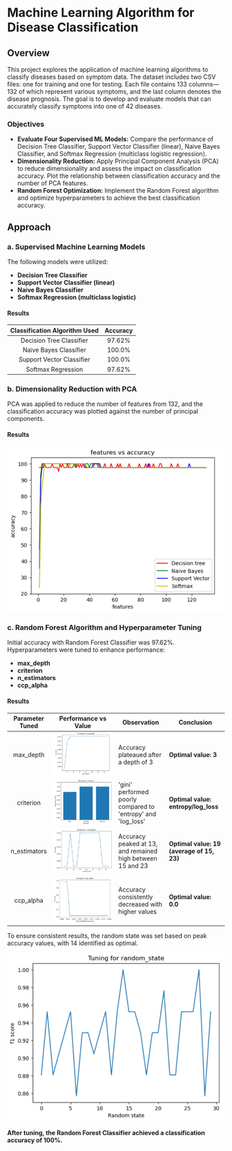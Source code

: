 # Machine Learning Algorithm for Disease Classification

## Overview

This project explores the application of machine learning algorithms to classify diseases based on symptom data. The dataset includes two CSV files: one for training and one for testing. Each file contains 133 columns—132 of which represent various symptoms, and the last column denotes the disease prognosis. The goal is to develop and evaluate models that can accurately classify symptoms into one of 42 diseases.

### Objectives

- **Evaluate Four Supervised ML Models:** Compare the performance of Decision Tree Classifier, Support Vector Classifier (linear), Naive Bayes Classifier, and Softmax Regression (multiclass logistic regression).
- **Dimensionality Reduction:** Apply Principal Component Analysis (PCA) to reduce dimensionality and assess the impact on classification accuracy. Plot the relationship between classification accuracy and the number of PCA features.
- **Random Forest Optimization:** Implement the Random Forest algorithm and optimize hyperparameters to achieve the best classification accuracy.

## Approach

### a. Supervised Machine Learning Models

The following models were utilized:
- **Decision Tree Classifier**
- **Support Vector Classifier (linear)**
- **Naive Bayes Classifier**
- **Softmax Regression (multiclass logistic)**

#### Results

| Classification Algorithm Used | Accuracy       |
|:-----------------------------:|:--------------:|
| Decision Tree Classifier      | 97.62%         |
| Naive Bayes Classifier       | 100.0%         |
| Support Vector Classifier     | 100.0%         |
| Softmax Regression           | 97.62%         |

### b. Dimensionality Reduction with PCA

PCA was applied to reduce the number of features from 132, and the classification accuracy was plotted against the number of principal components.

#### Results

![Features vs Accuracy](images/features_vs_accuracy.png)

### c. Random Forest Algorithm and Hyperparameter Tuning

Initial accuracy with Random Forest Classifier was 97.62%. Hyperparameters were tuned to enhance performance:
- **max_depth**
- **criterion**
- **n_estimators**
- **ccp_alpha**

#### Results

| Parameter Tuned  | Performance vs Value        | Observation                                                         | Conclusion                               |
|:----------------:|:----------------------------:|---------------------------------------------------------------------|------------------------------------------|
| max_depth        | ![](images/max_depth.png)    | Accuracy plateaued after a depth of 3                               | **Optimal value: 3**                     |
| criterion        | ![](images/criterion.png)    | 'gini' performed poorly compared to 'entropy' and 'log_loss'         | **Optimal value: entropy/log_loss**      |
| n_estimators     | ![](images/n_estimators.png) | Accuracy peaked at 13, and remained high between 15 and 23          | **Optimal value: 19 (average of 15, 23)** |
| ccp_alpha        | ![](images/ccp_alpha.png)    | Accuracy consistently decreased with higher values                  | **Optimal value: 0.0**                   |

To ensure consistent results, the random state was set based on peak accuracy values, with 14 identified as optimal.

![](images/random_state.png)

**After tuning, the Random Forest Classifier achieved a classification accuracy of 100%.**

